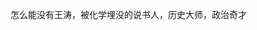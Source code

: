 <p class="MsoNormal">怎么能没有王涛，被化学埋没的说书人，历史大师，政治奇才</p><p class="MsoNormal"><span lang="EN-US">
<o:p> </o:p>
</span></p>